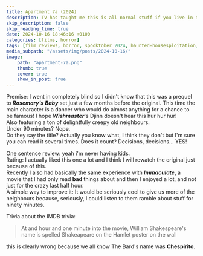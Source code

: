 ```yaml
---
title: Apartment 7a (2024)
description: TV has taught me this is all normal stuff if you live in NY
skip_description: false
skip_reading_time: true
date: 2024-10-16 18:46:16 +0100
categories: [films, horror]
tags: [film reviews, horror, spooktober 2024, haunted-housesploitation, they say the title]
media_subpath: "/assets/img/posts/2024-10-16/"
image:
    path: "apartment-7a.png"
    thumb: true
    cover: true
    show_in_post: true
---
```

<span class="reviewsection">Premise:</span> I went in completely blind so I didn't know that this was a prequel to ***Rosemary's Baby*** set just a few months before the original. This time the main character is a dancer who would do almost anything for a chance to be famous! I hope ***Wishmaster***'s Djinn doesn't hear this hur hur hur!<br/>Also featuring a ton of delightfully creepy old neighbours.<br/>
<span class="reviewsection">Under 90 minutes?</span> Nope.<br/>
<span class="reviewsection">Do they say the title?</span> Actually you know what, I think they don't but I'm sure you can read it several times. Does it count? Decisions, decisions... YES!

<span class="reviewsection">One sentence review:</span> yeah i'm never having kids.<br/>
<span class="reviewsection">Rating:</span> I actually liked this one a lot and I think I will rewatch the original just because of this.<br/>Recently I also had basically the same experience with ***Immaculate***, a movie that I had only read **bad** things about and then I enjoyed a lot, and not just for the crazy last half hour.<br/>
<span class="reviewsection">A simple way to improve it:</span> It would be seriously cool to give us more of the neighbours because, seriously, I could listen to them ramble about stuff for ninety minutes.

<span class="reviewsection">Trivia about the IMDB trivia:</span>
> At and hour and one minute into the movie, William Shakespeare's name is spelled Shakeapeare on the Hamlet poster on the wall

this is clearly wrong because we all know The Bard's name was **Chespirito**.
